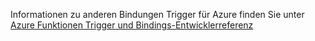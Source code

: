 Informationen zu anderen Bindungen Trigger für Azure finden Sie unter [Azure Funktionen Trigger und Bindings-Entwicklerreferenz](../articles/azure-functions/functions-triggers-bindings.md)
